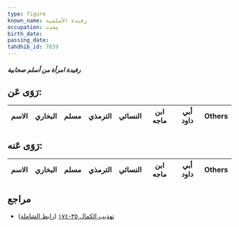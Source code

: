 ```yaml
---
type: figure
known_name: رفيدة الأسلمية
occupation: محدث
birth_date:
passing_date:
tahdhib_id: 7839
---
```

##### رفيدة امرأة من أسلم صحابية

## رَوَى عَن:
| الاسم | البخاري | مسلم | الترمذي | النسائي | ابن ماجه | أبي داود | Others |
| ----- | ------- | ---- | ------- | ------- | -------- | -------- | ------ |
## رَوَى عَنه:
| الاسم | البخاري | مسلم | الترمذي | النسائي | ابن ماجه | أبي داود | Others |
| ----- | ------- | ---- | ------- | ------- | -------- | -------- | ------ |
## مراجع
- [تهذيب الكمال ٣٥-١٧٤](obsidian://open?vault=Tahdhib-al-Kamal&file=Figures/٧٨٣٩-رفيدة%20امرأة%20من%20أسلم%20صحابية) ([رابط الشاملة](https://shamela.ws/book/3722/18773))